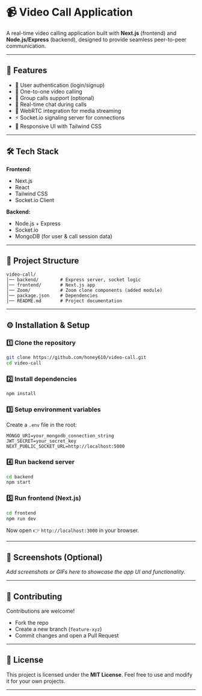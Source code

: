 # 📹 Video Call Application

A real-time video calling application built with **Next.js** (frontend) and **Node.js/Express** (backend), designed to provide seamless peer-to-peer communication.

---

## 🚀 Features

* 🔐 User authentication (login/signup)
* 🎥 One-to-one video calling
* 👥 Group calls support (optional)
* 💬 Real-time chat during calls
* 📡 WebRTC integration for media streaming
* ⚡ Socket.io signaling server for connections
* 🎨 Responsive UI with Tailwind CSS

---

## 🛠️ Tech Stack

**Frontend:**

* Next.js
* React
* Tailwind CSS
* Socket.io Client

**Backend:**

* Node.js + Express
* Socket.io
* MongoDB (for user & call session data)

---

## 📂 Project Structure

```
video-call/
│── backend/        # Express server, socket logic
│── frontend/       # Next.js app
│── Zoom/           # Zoom clone components (added module)
│── package.json    # Dependencies
│── README.md       # Project documentation
```

---

## ⚙️ Installation & Setup

### 1️⃣ Clone the repository

```bash
git clone https://github.com/honey610/video-call.git
cd video-call
```

### 2️⃣ Install dependencies

```bash
npm install
```

### 3️⃣ Setup environment variables

Create a `.env` file in the root:

```
MONGO_URI=your_mongodb_connection_string
JWT_SECRET=your_secret_key
NEXT_PUBLIC_SOCKET_URL=http://localhost:5000
```

### 4️⃣ Run backend server

```bash
cd backend
npm start
```

### 5️⃣ Run frontend (Next.js)

```bash
cd frontend
npm run dev
```

Now open 👉 `http://localhost:3000` in your browser.

---

## 📸 Screenshots (Optional)

*Add screenshots or GIFs here to showcase the app UI and functionality.*

---

## 🤝 Contributing

Contributions are welcome!

* Fork the repo
* Create a new branch (`feature-xyz`)
* Commit changes and open a Pull Request

---

## 📜 License

This project is licensed under the **MIT License**.
Feel free to use and modify it for your own projects.

---
